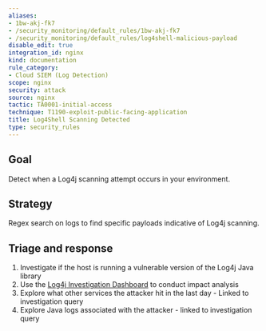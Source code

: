```yaml
---
aliases:
- 1bw-akj-fk7
- /security_monitoring/default_rules/1bw-akj-fk7
- /security_monitoring/default_rules/log4shell-malicious-payload
disable_edit: true
integration_id: nginx
kind: documentation
rule_category:
- Cloud SIEM (Log Detection)
scope: nginx
security: attack
source: nginx
tactic: TA0001-initial-access
technique: T1190-exploit-public-facing-application
title: Log4Shell Scanning Detected
type: security_rules
---
```


## Goal
Detect when a Log4j scanning attempt occurs in your environment.

## Strategy
Regex search on logs to find specific payloads indicative of Log4j scanning.

## Triage and response
1. Investigate if the host is running a vulnerable version of the Log4j Java library
2. Use the [Log4j Investigation Dashboard](https://app.datadoghq.com/dash/integration/cloud_security_platform_log4shell_investigator) to conduct impact analysis
3. Explore what other services the attacker hit in the last day - Linked to investigation query 
4. Explore Java logs associated with the attacker - linked to investigation query
